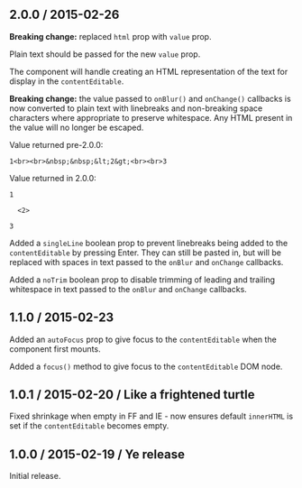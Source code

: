 ## 2.0.0 / 2015-02-26

**Breaking change:** replaced `html` prop with `value` prop.

Plain text should be passed for the new `value` prop.

The component will handle creating an HTML representation of the text for
display in the `contentEditable`.

**Breaking change:** the value passed to `onBlur()` and `onChange()` callbacks
is now converted to plain text with linebreaks and non-breaking space characters
where appropriate to preserve whitespace. Any HTML present in the value will no
longer be escaped.

Value returned pre-2.0.0:

```
1<br><br>&nbsp;&nbsp;&lt;2&gt;<br><br>3
```

Value returned in 2.0.0:

```
1

  <2>

3
```

Added a `singleLine` boolean prop to prevent linebreaks being added to the
`contentEditable` by pressing Enter. They can still be pasted in, but will be
replaced with spaces in text passed to the `onBlur` and `onChange` callbacks.

Added a `noTrim` boolean prop to disable trimming of leading and trailing
whitespace in text passed to the `onBlur` and `onChange` callbacks.

## 1.1.0 / 2015-02-23

Added an `autoFocus` prop to give focus to the `contentEditable` when the
component first mounts.

Added a `focus()` method to give focus to the `contentEditable` DOM node.

## 1.0.1 / 2015-02-20 / Like a frightened turtle

Fixed shrinkage when empty in FF and IE - now ensures default `innerHTML` is set
if the `contentEditable` becomes empty.

## 1.0.0 / 2015-02-19 / Ye release

Initial release.